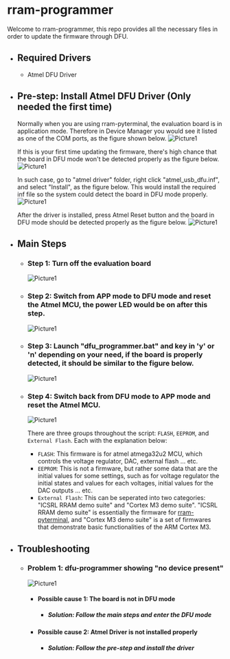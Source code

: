 # rram-programmer

Welcome to rram-programmer, this repo provides all the necessary files in order to update the firmware through DFU.

- ## Required Drivers
  - Atmel DFU Driver

- ## Pre-step: Install Atmel DFU Driver (Only needed the first time)
    Normally when you are using rram-pyterminal, the evaluation board is in application mode. Therefore in Device Manager you would see it listed as one of the COM ports, as the figure shown below.
![Picture1](https://user-images.githubusercontent.com/4018299/143365986-056bc2bd-62e2-43ff-8779-b3cc35bf9882.png)

    If this is your first time updating the firmware, there's high chance that the board in DFU mode won't be detected properly as the figure below.
![Picture1](https://user-images.githubusercontent.com/4018299/143366692-d520119c-c946-4038-9270-5b355b631aa3.png)

    In such case, go to "atmel driver" folder, right click "atmel_usb_dfu.inf", and select "Install", as the figure below. This would install the required inf file so the system could detect the board in DFU mode properly.
![Picture1](https://user-images.githubusercontent.com/4018299/143367450-af7aaa10-96bd-4d06-9305-cb0cce7fff5b.png)

    After the driver is installed, press Atmel Reset button and the board in DFU mode should be detected properly as the figure below.
![Picture1](https://user-images.githubusercontent.com/4018299/143366974-4324c8b0-6b13-4c6f-abd8-c6df71e3e25d.png)

- ## Main Steps
  - ### Step 1: Turn off the evaluation board
    ![Picture1](https://user-images.githubusercontent.com/4018299/143366200-1b21984f-7edd-4920-9431-c1d54f066c49.png)

  - ### Step 2: Switch from APP mode to DFU mode and reset the Atmel MCU, the power LED would be on after this step.
    ![Picture1](https://user-images.githubusercontent.com/4018299/143720957-882e2e4d-75b8-4611-98f1-36fea43fd9ed.png)

  - ### Step 3: Launch "dfu_programmer.bat" and key in 'y' or 'n' depending on your need, if the board is properly detected, it should be similar to the figure below.
    ![Picture1](https://user-images.githubusercontent.com/4018299/143366541-bbec3986-387d-4845-94d4-0b3bedbc0152.png)

  - ### Step 4: Switch back from DFU mode to APP mode and reset the Atmel MCU.
    ![Picture1](https://user-images.githubusercontent.com/4018299/143720880-0ca0e63b-d81d-408a-817c-5163b92f8960.png)

    There are three groups throughout the script: `FLASH`, `EEPROM`, and `External Flash`. Each with the explanation below:
    - `FLASH`: This firmware is for atmel atmega32u2 MCU, which controls the voltage regulator, DAC, external flash ... etc.
    - `EEPROM`: This is not a firmware, but rather some data that are the initial values for some settings, such as for voltage regulator the initial states and values for each voltages, initial values for the DAC outputs ... etc.
    - `External Flash`: This can be seperated into two categories: "ICSRL RRAM demo suite" and "Cortex M3 demo suite". "ICSRL RRAM demo suite" is essentially the firmware for [rram-pyterminal](https://muyachang.github.io/rram-pyterminal/), and "Cortex M3 demo suite" is a set of firmwares that demonstrate basic functionalities of the ARM Cortex M3.

- ## Troubleshooting
  - ### Problem 1: dfu-programmer showing "no device present"
    ![Picture1](https://user-images.githubusercontent.com/4018299/143367076-c21a5b4f-c580-4467-a8c4-951ff3b7d060.png)

    - #### Possible cause 1: The board is not in DFU mode
      - ##### Solution: Follow the main steps and enter the DFU mode

    - #### Possible cause 2: Atmel Driver is not installed properly
      - ##### Solution: Follow the pre-step and install the driver

